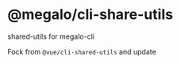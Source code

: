 # @megalo/cli-share-utils
shared-utils for megalo-cli

Fock from `@vue/cli-shared-utils` and update
